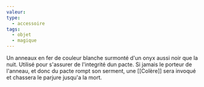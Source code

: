 ```yaml
---
valeur: 
type:
  - accessoire
tags:
  - objet
  - magique
---
```

Un anneaux en fer de couleur blanche surmonté d'un onyx aussi noir que la nuit. Utilisé pour s'assurer de l'integrité dun pacte. Si jamais le porteur de l'anneau, et donc du pacte rompt son serment, une [[Colère]] sera invoqué et chassera le parjure jusqu'a la mort.